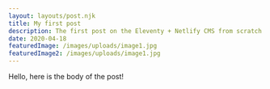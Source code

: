 ```yaml
---
layout: layouts/post.njk
title: My first post
description: The first post on the Eleventy + Netlify CMS from scratch blog
date: 2020-04-18
featuredImage: /images/uploads/image1.jpg
featuredImage2: /images/uploads/image1.jpg
---
```

Hello, here is the body of the post!
